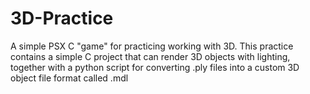 # 3D-Practice
A simple PSX C "game" for practicing working with 3D. This practice contains a simple C project that can render 3D objects with lighting, together with a python script for converting .ply files into a custom 3D object file format called .mdl
